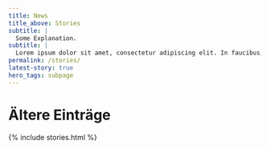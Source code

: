 ```yaml
---
title: News
title_above: Stories
subtitle: |
  Some Explanation.
subtitle: |
  Lorem ipsum dolor sit amet, consectetur adipiscing elit. In faucibus, ipsum vel ullamcorper tincidunt, eros tortor tempus odio, nec tincidunt eros massa vitae enim. Ut efficitur quam et efficitur consectetur. Vestibulum feugiat semper congue. 
permalink: /stories/
latest-story: true
hero_tags: subpage
---
```


# Ältere Einträge

{% include stories.html %}
